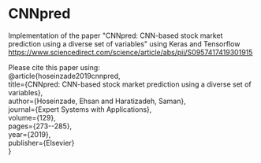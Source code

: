 # CNNpred
Implementation of the paper "CNNpred: CNN-based stock market prediction using a diverse set of variables" using Keras and Tensorflow
https://www.sciencedirect.com/science/article/abs/pii/S0957417419301915

Please cite this paper using: <br/>
@article{hoseinzade2019cnnpred,<br/>
title={CNNpred: CNN-based stock market prediction using a diverse set of variables},<br/>
author={Hoseinzade, Ehsan and Haratizadeh, Saman},<br/>
journal={Expert Systems with Applications},<br/>
volume={129},<br/>
pages={273--285},<br/>
year={2019},<br/>
publisher={Elsevier}<br/>
}
